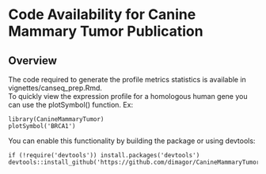 # Code Availability for Canine Mammary Tumor Publication


## Overview  
The code required to generate the profile metrics statistics is available in vignettes/canseq_prep.Rmd.  
To quickly view the expression profile for a homologous human gene you can use the plotSymbol() function. Ex:
```
library(CanineMammaryTumor)
plotSymbol('BRCA1')
```

You can enable this functionality by building the package or using devtools:

```
if (!require('devtools')) install.packages('devtools')
devtools::install_github('https://github.com/dimagor/CanineMammaryTumor')
```
